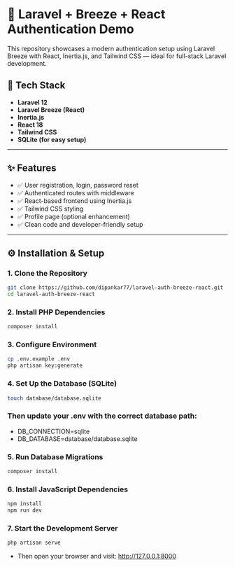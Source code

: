 # 🔐 Laravel + Breeze + React Authentication Demo

This repository showcases a modern authentication setup using Laravel Breeze with React, Inertia.js, and Tailwind CSS — ideal for full-stack Laravel development.

## 🚀 Tech Stack

- **Laravel 12**
- **Laravel Breeze (React)**
- **Inertia.js**
- **React 18**
- **Tailwind CSS**
- **SQLite (for easy setup)**

---

## ✨ Features

- ✅ User registration, login, password reset
- ✅ Authenticated routes with middleware
- ✅ React-based frontend using Inertia.js
- ✅ Tailwind CSS styling
- ✅ Profile page (optional enhancement)
- ✅ Clean code and developer-friendly setup

---

## ⚙️ Installation & Setup

### 1. Clone the Repository
```bash
git clone https://github.com/dipankar77/laravel-auth-breeze-react.git
cd laravel-auth-breeze-react
```

### 2. Install PHP Dependencies
```bash
composer install
```

### 3. Configure Environment
```bash
cp .env.example .env
php artisan key:generate
```

### 4. Set Up the Database (SQLite)
```bash
touch database/database.sqlite
```
### Then update your .env with the correct database path:
- DB_CONNECTION=sqlite
- DB_DATABASE=database/database.sqlite

### 5. Run Database Migrations
```bash
composer install
```

### 6. Install JavaScript Dependencies
```bash
npm install
npm run dev
```

### 7. Start the Development Server
```bash
php artisan serve
```
- Then open your browser and visit: http://127.0.0.1:8000